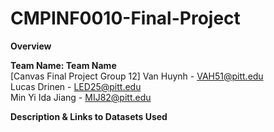 # CMPINF0010-Final-Project
__Overview__


__Team Name: Team Name__  
[Canvas Final Project Group 12]
Van Huynh - VAH51@pitt.edu  
Lucas Drinen - LED25@pitt.edu  
Min Yi Ida Jiang - MIJ82@pitt.edu  

__Description & Links to Datasets Used__
